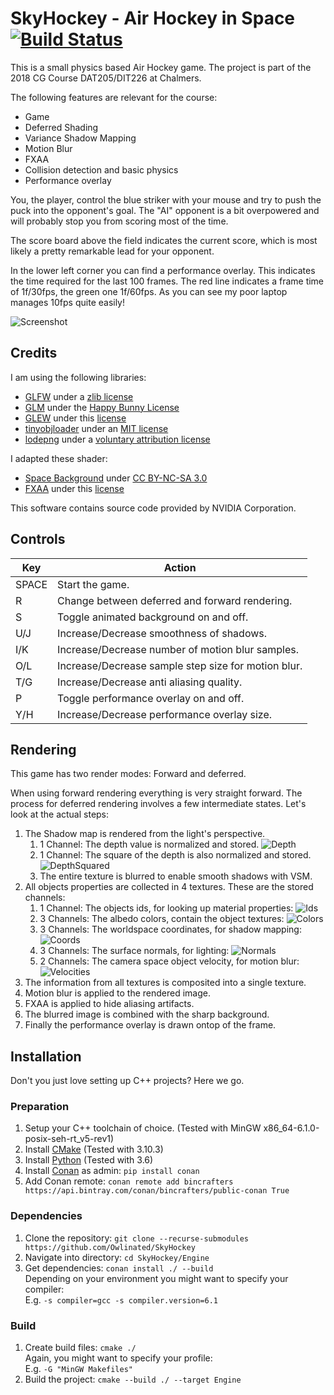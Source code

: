 # SkyHockey - Air Hockey in Space [![Build Status](https://travis-ci.org/Owlinated/SkyHockey.svg?branch=master)](https://travis-ci.org/Owlinated/SkyHockey)

This is a small physics based Air Hockey game. The project is part of the 2018 CG Course DAT205/DIT226 at Chalmers.

The following features are relevant for the course:
- Game
- Deferred Shading
- Variance Shadow Mapping
- Motion Blur
- FXAA
- Collision detection and basic physics
- Performance overlay

You, the player, control the blue striker with your mouse and try to push the puck into the opponent's goal. The "AI" opponent is a bit overpowered and will probably stop you from scoring most of the time.

The score board above the field indicates the current score, which is most likely a pretty remarkable lead for your opponent.

In the lower left corner you can find a performance overlay. This indicates the time required for the last 100 frames. The red line indicates a frame time of 1f/30fps, the green one 1f/60fps. As you can see my poor laptop manages 10fps quite easily!

![Screenshot](Screenshots/game_with_overlay.png?raw=true "Screenshot")

## Credits

I am using the following libraries:

- [GLFW](https://github.com/glfw/glfw) under a [zlib license](https://github.com/glfw/glfw/blob/master/LICENSE.md)
- [GLM](https://github.com/g-truc/glm) under the [Happy Bunny License](https://github.com/g-truc/glm/blob/master/manual.md#section0)
- [GLEW](https://github.com/nigels-com/glew) under this [license](https://github.com/nigels-com/glew/blob/master/LICENSE.txt)
- [tinyobjloader](https://github.com/syoyo/tinyobjloader) under an [MIT license](https://github.com/syoyo/tinyobjloader/blob/master/LICENSE)
- [lodepng](https://github.com/lvandeve/lodepng) under a [voluntary attribution license](https://github.com/lvandeve/lodepng/blob/d03d7df9888aafb9c7f615895c34b05acf033908/LICENSE)

I adapted these shader:

- [Space Background](https://www.shadertoy.com/view/MslGWN) under [CC BY-NC-SA 3.0](https://creativecommons.org/licenses/by-nc-sa/3.0/deed.en_US)
- [FXAA](https://github.com/NVIDIAGameWorks/GraphicsSamples) under this [license](https://github.com/NVIDIAGameWorks/GraphicsSamples/blob/master/license.txt)

This software contains source code provided by NVIDIA Corporation.

## Controls

| Key   | Action                                              |
|-------|-----------------------------------------------------|
| SPACE | Start the game.                                     |
| R     | Change between deferred and forward rendering.      |
| S     | Toggle animated background on and off.              |
| U/J   | Increase/Decrease smoothness of shadows.            |
| I/K   | Increase/Decrease number of motion blur samples.    |
| O/L   | Increase/Decrease sample step size for motion blur. |
| T/G   | Increase/Decrease anti aliasing quality.            |
| P     | Toggle performance overlay on and off.              |
| Y/H   | Increase/Decrease performance overlay size.         |

## Rendering

This game has two render modes: Forward and deferred.

When using forward rendering everything is very straight forward.
The process for deferred rendering involves a few intermediate states.
Let's look at the actual steps:

1. The Shadow map is rendered from the light's perspective.
    1. 1 Channel: The depth value is normalized and stored.
        ![Depth](Screenshots/deferred_0_depth.png?raw=true "Depth")
    2. 1 Channel: The square of the depth is also normalized and stored.
        ![DepthSquared](Screenshots/deferred_0_depth_squared.png?raw=true "DepthSquared")
    3. The entire texture is blurred to enable smooth shadows with VSM.
2. All objects properties are collected in 4 textures. These are the stored channels:
    1. 1 Channel: The objects ids, for looking up material properties:
        ![Ids](Screenshots/deferred_1_id.png?raw=true "Ids")
    2. 3 Channels: The albedo colors, contain the object textures:
        ![Colors](Screenshots/deferred_1_color.png?raw=true "Colors")
    3. 3 Channels: The worldspace coordinates, for shadow mapping:
        ![Coords](Screenshots/deferred_1_coords.png?raw=true "Coords")
    4. 3 Channels: The surface normals, for lighting:
        ![Normals](Screenshots/deferred_1_normals.png?raw=true "Normals")
    5. 2 Channels: The camera space object velocity, for motion blur:
        ![Velocities](Screenshots/deferred_1_velocity.png?raw=true "Velocities")
3. The information from all textures is composited into a single texture.
4. Motion blur is applied to the rendered image.
5. FXAA is applied to hide aliasing artifacts.
6. The blurred image is combined with the sharp background.
7. Finally the performance overlay is drawn ontop of the frame.

## Installation

Don't you just love setting up C++ projects? Here we go.

### Preparation

1. Setup your C++ toolchain of choice. (Tested with MinGW x86_64-6.1.0-posix-seh-rt_v5-rev1)
2. Install [CMake](https://cmake.org/download/) (Tested with 3.10.3)
3. Install [Python](https://www.python.org/downloads/) (Tested with 3.6)
4. Install [Conan](https://www.conan.io/downloads.html) as admin: `pip install conan`
5. Add Conan remote: `conan remote add bincrafters https://api.bintray.com/conan/bincrafters/public-conan True`

### Dependencies

1. Clone the repository: `git clone --recurse-submodules https://github.com/Owlinated/SkyHockey`
2. Navigate into directory: `cd SkyHockey/Engine`
3. Get dependencies: `conan install ./ --build`  
Depending on your environment you might want to specify your compiler:  
E.g. `-s compiler=gcc -s compiler.version=6.1`

### Build

1. Create build files: `cmake ./`  
Again, you might want to specify your profile:  
E.g. `-G "MinGW Makefiles"`
2. Build the project: `cmake --build ./ --target Engine`
